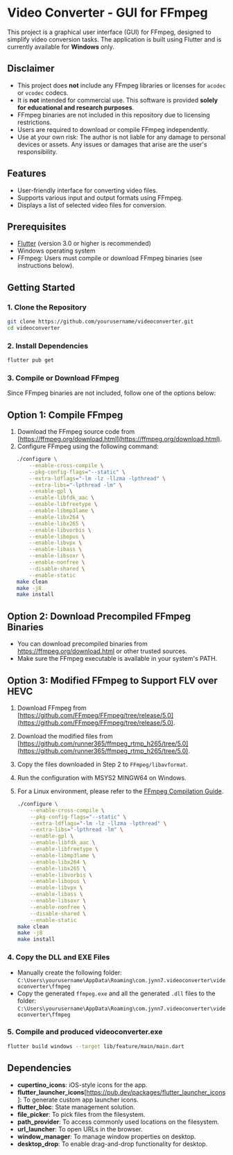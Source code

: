 # Video Converter - GUI for FFmpeg

This project is a graphical user interface (GUI) for FFmpeg, designed to simplify video conversion tasks. The application is built using Flutter and is currently available for **Windows** only.

## Disclaimer

- This project does **not** include any FFmpeg libraries or licenses for `acodec` or `vcodec` codecs.
- It is **not** intended for commercial use. This software is provided **solely for educational and research purposes**.
- FFmpeg binaries are not included in this repository due to licensing restrictions.
- Users are required to download or compile FFmpeg independently.
- Use at your own risk: The author is not liable for any damage to personal devices or assets. Any issues or damages that arise are the user's responsibility.
  
## Features

- User-friendly interface for converting video files.
- Supports various input and output formats using FFmpeg.
- Displays a list of selected video files for conversion.

## Prerequisites

- [Flutter](https://flutter.dev/) (version 3.0 or higher is recommended)
- Windows operating system
- FFmpeg: Users must compile or download FFmpeg binaries (see instructions below).

## Getting Started
### 1. Clone the Repository
```bash
git clone https://github.com/yourusername/videoconverter.git
cd videoconverter
```

### 2. Install Dependencies
```bash
flutter pub get
```

### 3. Compile or Download FFmpeg
Since FFmpeg binaries are not included, follow one of the options below:

## Option 1: Compile FFmpeg
1. Download the FFmpeg source code from [https://ffmpeg.org/download.html](https://ffmpeg.org/download.html).
2. Configure FFmpeg using the following command:

```bash
   ./configure \
       --enable-cross-compile \
       --pkg-config-flags="--static" \
       --extra-ldflags="-lm -lz -llzma -lpthread" \
       --extra-libs="-lpthread -lm" \
       --enable-gpl \
       --enable-libfdk_aac \
       --enable-libfreetype \
       --enable-libmp3lame \
       --enable-libx264 \
       --enable-libx265 \
       --enable-libvorbis \
       --enable-libopus \
       --enable-libvpx \
       --enable-libass \
       --enable-libsoxr \
       --enable-nonfree \
       --disable-shared \
       --enable-static
   make clean
   make -j8
   make install
   ```
## Option 2: Download Precompiled FFmpeg Binaries
- You can download precompiled binaries from https://ffmpeg.org/download.html or other trusted sources.
- Make sure the FFmpeg executable is available in your system's PATH.

## Option 3: Modified FFmpeg to Support FLV over HEVC
1. Download FFmpeg from [https://github.com/FFmpeg/FFmpeg/tree/release/5.0](https://github.com/FFmpeg/FFmpeg/tree/release/5.0).
2. Download the modified files from [https://github.com/runner365/ffmpeg_rtmp_h265/tree/5.0](https://github.com/runner365/ffmpeg_rtmp_h265/tree/5.0).
3. Copy the files downloaded in Step 2 to `FFmpeg/libavformat`.
4. Run the configuration with MSYS2 MINGW64 on Windows.
5. For a Linux environment, please refer to the [FFmpeg Compilation Guide](https://trac.ffmpeg.org/wiki/CompilationGuide).

   ```bash
   ./configure \
       --enable-cross-compile \
       --pkg-config-flags="--static" \
       --extra-ldflags="-lm -lz -llzma -lpthread" \
       --extra-libs="-lpthread -lm" \
       --enable-gpl \
       --enable-libfdk_aac \
       --enable-libfreetype \
       --enable-libmp3lame \
       --enable-libx264 \
       --enable-libx265 \
       --enable-libvorbis \
       --enable-libopus \
       --enable-libvpx \
       --enable-libass \
       --enable-libsoxr \
       --enable-nonfree \
       --disable-shared \
       --enable-static
   make clean
   make -j8
   make install
   ```
   
### 4. Copy the DLL and EXE Files
- Manually create the following folder: `C:\Users\yourusername\AppData\Roaming\com.jynn7.videoconverter\videoconverter\ffmpeg`
- Copy the generated `ffmpeg.exe` and all the generated `.dll` files to the folder: `C:\Users\yourusername\AppData\Roaming\com.jynn7.videoconverter\videoconverter\ffmpeg`

### 5. Compile and produced videoconverter.exe
```bash
flutter build windows --target lib/feature/main/main.dart
```

## Dependencies
- **cupertino_icons**: iOS-style icons for the app.
- **flutter_launcher_icons**[https://pub.dev/packages/flutter_launcher_icons]: To generate custom app launcher icons.
- **flutter_bloc**: State management solution.
- **file_picker**: To pick files from the filesystem.
- **path_provider**: To access commonly used locations on the filesystem.
- **url_launcher**: To open URLs in the browser.
- **window_manager**: To manage window properties on desktop.
- **desktop_drop**: To enable drag-and-drop functionality for desktop.

